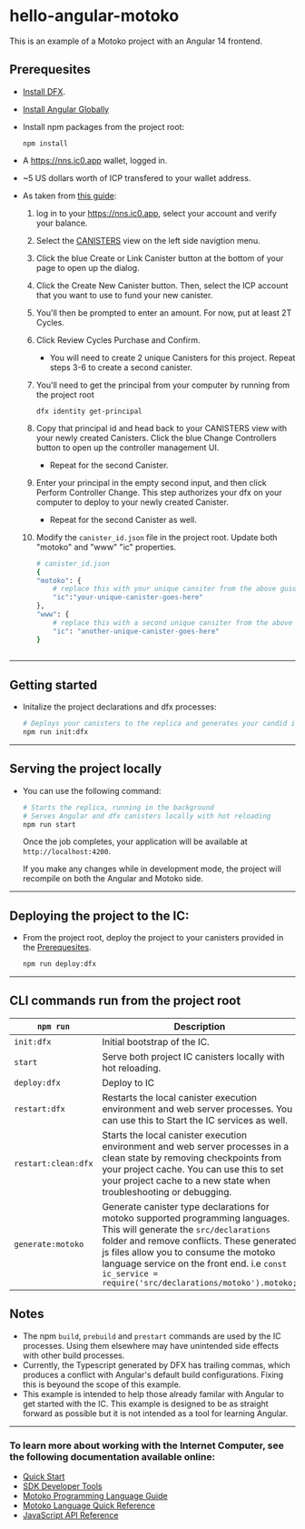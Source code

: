 # hello-angular-motoko
This is an example of a Motoko project with an Angular 14 frontend.

<a name="prerequesites"></a> 
## Prerequesites
- [Install DFX](https://internetcomputer.org/docs/current/developer-docs/quickstart/local-quickstart).
- [Install Angular Globally](https://angular.io/guide/setup-local)
- Install npm packages from the project root:
    ```
    npm install
    ```
- A https://nns.ic0.app wallet, logged in.
- ~5 US dollars worth of ICP transfered to your wallet address.
- As taken from [this guide](https://kyle-peacock.com/blog/dfinity/your-first-canister): 
 
    1. log in to your https://nns.ic0.app, select your account and verify your balance.
    2. Select the [CANISTERS](https://nns.ic0.app/#/canisters) view on the left side navigtion menu. 
    3. Click the blue Create or Link Canister button at the bottom of your page to open up the dialog.
    4. Click the Create New Canister button. Then, select the ICP account that you want to use to fund your new canister.
    5. You'll then be prompted to enter an amount. For now, put at least 2T Cycles.
    6. Click Review Cycles Purchase and Confirm.
        * You will need to create 2 unique Canisters for this project. Repeat steps 3-6 to create a second canister. 
    7. You'll need to get the principal from your computer by running from the project root
        ```
        dfx identity get-principal
        ```
    8. Copy that principal id and head back to your CANISTERS view with your newly created Canisters. Click the blue Change Controllers button to open up the controller management UI.
        * Repeat for the second Canister.
    9. Enter your principal in the empty second input, and then click Perform Controller Change. This step authorizes your dfx on your computer to deploy to your newly created Canister. 
        * Repeat for the second Canister as well.
    10. Modify the `canister_id.json` file in the project root. Update both "motoko" and "www" "ic" properties.
	 
        ```bash
        # canister_id.json
        {
        "motoko": {
            # replace this with your unique cansiter from the above guide
            "ic":"your-unique-canister-goes-here"
        },
        "www": {
            # replace this with a second unique cansiter from the above guide
            "ic": "another-unique-canister-goes-here"
        }
    
        ```
    

-----------
## Getting started

- Initalize the project declarations and dfx processes:
    ```Bash
    # Deploys your canisters to the replica and generates your candid interface
    npm run init:dfx
    ```

-----

## Serving the project locally
- You can use the following command:

    ```bash
    # Starts the replica, running in the background
    # Serves Angular and dfx canisters locally with hot reloading
    npm run start
    ```
    Once the job completes, your application will be available at `http://localhost:4200`.

    If you make any changes while in development mode, the project will recompile on both the Angular and Motoko side.

-----

## Deploying the project to the IC:
- From the project root, deploy the project to your canisters provided in the [Prerequesites](#prerequesites).

    ```bash
    npm run deploy:dfx
    ```

-----

## CLI commands run from the project root

|         `npm run`       |Description                         
|----------------|-------------------------------
|`init:dfx`| Initial bootstrap of the IC.   
|`start`| Serve both project IC canisters locally with hot reloading.         
|`deploy:dfx`         |Deploy to IC           
|`restart:dfx`         |Restarts the local canister execution environment and web server processes. You can use this to Start the IC services as well.
|`restart:clean:dfx`|Starts the local canister execution environment and web server processes in a clean state by removing checkpoints from your project cache. You can use this to set your project cache to a new state when troubleshooting or debugging.|
|`generate:motoko`| Generate canister type declarations for motoko supported programming languages. This will generate the `src/declarations` folder and remove conflicts. These generated js files allow you to consume the motoko language service on the front end. i.e `const  ic_service = require('src/declarations/motoko').motoko;`

## Notes
- The npm `build`, `prebuild` and `prestart` commands are used by the IC processes. Using them elsewhere may have unintended side effects with other build processes.
- Currently, the Typescript generated by DFX has trailing commas, which produces a conflict with Angular's default build configurations. Fixing this is beyound the scope of this example.
- This example is intended to help those already familar with Angular to get started with the IC. This example is designed to be as straight forward as possible but it is not intended as a tool for learning Angular.

-----

### To learn more about working with the Internet Computer, see the following documentation available online:

- [Quick Start](https://sdk.dfinity.org/docs/quickstart/quickstart-intro.html)
- [SDK Developer Tools](https://sdk.dfinity.org/docs/developers-guide/sdk-guide.html)
- [Motoko Programming Language Guide](https://sdk.dfinity.org/docs/language-guide/motoko.html)
- [Motoko Language Quick Reference](https://sdk.dfinity.org/docs/language-guide/language-manual.html)
- [JavaScript API Reference](https://erxue-5aaaa-aaaab-qaagq-cai.raw.ic0.app)

